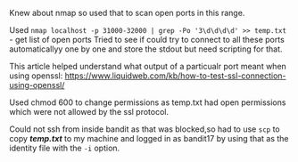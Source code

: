 Knew about nmap so used that to scan open ports in this range.


Used ```nmap localhost -p 31000-32000 | grep -Po '3\d\d\d\d' >> temp.txt``` - get list of open ports
Tried to see if could try to connect to all these ports automaticallyy one by one and store the stdout but need scripting for that. 


This article helped understand what output of a particualr port meant  when using openssl: https://www.liquidweb.com/kb/how-to-test-ssl-connection-using-openssl/


Used chmod 600 to change permissions as temp.txt had open permissions which were not allowed by the ssl protocol.


Could not ssh from inside bandit as that was blocked,so had to use ```scp``` to copy ***temp.txt*** to my machine and logged in as bandit17 by using that as the identity file with the ```-i``` option.




